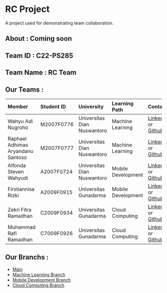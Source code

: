 # RC Project
A project used for demonstrating team collaboration.

## About : Coming soon

## Team ID : C22-PS285 
## Team Name : RC Team
## Our Teams :
 Member | Student ID | University | Learning Path | Contacs
:---|:---|:---|:--- | :---
Wahyu Adi Nugroho | M2007F0776 | Universitas Dian Nuswantoro | Machine Learning | [LinkedIn](https://www.linkedin.com/in/wahyuadinugroho/) or [Github](https://github.com/wahyu-adi-n)
Raphael Adhimas Aryandanu Santoso | M2007F0777 | Universitas Dian Nuswantoro | Machine Learning | [LinkedIn](https://www.linkedin.com/in/raphaeldanu/) or [Github](https://github.com/raphaeldanu)
Alfonda Steven Wahyudi | A2007F0724 | Universitas Dian Nuswantoro | Mobile Development | [LinkedIn](https://www.linkedin.com/in/alfonda-steven-85a702153/) or [Github](https://github.com/alfondasteven)
Firstiannisa Rizki | A2009F0915 | Universitas Gunadarma | Mobile Development | [LinkedIn](https://www.linkedin.com/in/firstiannisa-rizki/) or [Github](https://github.com/ftiannisa)
Zekri Fitra Ramadhan | C2009F0934 | Universitas Gunadarma | Cloud Computing | [LinkedIn](https://www.linkedin.com/in/zekri-fitra-ramadhan-7833951b4/) or [Github]()
Muhammad Rafi Ramadhan | C7009F0926 | Universitas Gunadarma | Cloud Computing | [LinkedIn](https://www.linkedin.com/in/muhammad-rafi-ramadhan-2b3577207/) or [Github](https://github.com/rafi016)

## Our Branchs :
- [Main](https://github.com/rafi016/Recycraft-Project/tree/main)
- [Machine Learning Branch](https://github.com/rafi016/Recycraft-Project/tree/machine-learning) 
- [Mobile Development Branch](https://github.com/rafi016/Recycraft-Project/tree/mobile-development)
- [Cloud Computing Branch](https://github.com/rafi016/Recycraft-Project/tree/cloud-computing)
